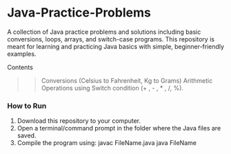 # Java-Practice-Problems
A collection of Java practice problems and solutions including basic conversions, loops, arrays, and switch-case programs.
This repository is meant for learning and practicing Java basics with simple, beginner-friendly examples.

Contents
>> Conversions (Celsius to Fahrenheit, Kg to Grams)
>> Arithmetic Operations using Switch condition (+ , - , * , /, %).





### How to Run 

1. Download this repository to your computer.  
2. Open a terminal/command prompt in the folder where the Java files are saved.  
3. Compile the program using:
    javac FileName.java
    java FileName
